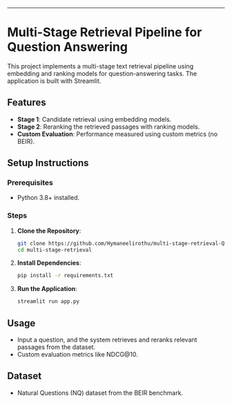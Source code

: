 ---

# Multi-Stage Retrieval Pipeline for Question Answering

This project implements a multi-stage text retrieval pipeline using embedding and ranking models for question-answering tasks. The application is built with Streamlit.

## Features

- **Stage 1**: Candidate retrieval using embedding models.
- **Stage 2**: Reranking the retrieved passages with ranking models.
- **Custom Evaluation**: Performance measured using custom metrics (no BEIR).

## Setup Instructions

### Prerequisites

- Python 3.8+ installed.

### Steps

1. **Clone the Repository**:

   ```bash
   git clone https://github.com/Hymaneelirothu/multi-stage-retrieval-QA.git
   cd multi-stage-retrieval
   ```

2. **Install Dependencies**:

   ```bash
   pip install -r requirements.txt
   ```

3. **Run the Application**:

   ```bash
   streamlit run app.py
   ```

## Usage

- Input a question, and the system retrieves and reranks relevant passages from the dataset.
- Custom evaluation metrics like NDCG@10.

## Dataset

- Natural Questions (NQ) dataset from the BEIR benchmark.

